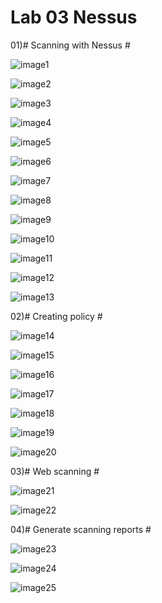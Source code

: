 # Lab 03 Nessus #

01)# Scanning with Nessus #

![image1](https://scontent-ams3-1.xx.fbcdn.net/hphotos-xfp1/v/t1.0-9/11011569_560346607439350_1399970215499530419_n.jpg?oh=6663e2546bba44b15afdff57b13d0cd5&oe=563E7302)

![image2](https://scontent-ams3-1.xx.fbcdn.net/hphotos-xpa1/v/t1.0-9/11828707_560346617439349_295865103639491490_n.jpg?oh=acb032fe79551515e5d4919a22f019d8&oe=56105516)

![image3](https://scontent-ams3-1.xx.fbcdn.net/hphotos-xap1/v/t1.0-9/11224370_560346627439348_651502589283342022_n.jpg?oh=53c728f28aa1a89b616808d55fb9ecd2&oe=56509043)

![image4](https://scontent-ams3-1.xx.fbcdn.net/hphotos-xpf1/v/t1.0-9/10984028_560346640772680_2573206100063399757_n.jpg?oh=7be37c4b1c36e587c0e94b0e8bb9b04b&oe=564B09E4)

![image5](https://scontent-ams3-1.xx.fbcdn.net/hphotos-xfp1/v/t1.0-9/11825093_560346680772676_753873993339495313_n.jpg?oh=d2d630b2d6b1f4a0e1a8103752f4f3a3&oe=565B6F70)

![image6](https://scontent-ams3-1.xx.fbcdn.net/hphotos-xft1/v/t1.0-9/18310_560346704106007_2756543286974239744_n.jpg?oh=653c2f8fe399caacee3e81535323a159&oe=56540210)

![image7](https://scontent-ams3-1.xx.fbcdn.net/hphotos-xpt1/v/t1.0-9/11755897_560346720772672_2155389417734955086_n.jpg?oh=29ba1f09e3d2310d47b26156b078f8cf&oe=5611FC17)

![image8](https://scontent-ams3-1.xx.fbcdn.net/hphotos-xap1/v/t1.0-9/1546221_560346794105998_7349913612447534996_n.jpg?oh=38edaf47974363d2eb53a580e31d0932&oe=56443CF4)

![image9](https://scontent-ams3-1.xx.fbcdn.net/hphotos-xpt1/v/t1.0-9/11147138_560346890772655_2947610702711343043_n.jpg?oh=ea3f133e8b4f2ffa689ba867b95bae4b&oe=56438D91)

![image10](https://scontent-ams3-1.xx.fbcdn.net/hphotos-xta1/v/t1.0-9/11800359_560346914105986_721088872761181857_n.jpg?oh=8b36b5d8956296c314083e6ca6223099&oe=564B843A)

![image11](https://scontent-ams3-1.xx.fbcdn.net/hphotos-xfp1/v/t1.0-9/11760040_560346954105982_8825080830363374795_n.jpg?oh=274811c2316340344a452824d8e13073&oe=56422F6F)

![image12](https://scontent-ams3-1.xx.fbcdn.net/hphotos-xpa1/v/t1.0-9/11215742_560346977439313_6391678419290728935_n.jpg?oh=ffc3cca53360197504118e4c8bd8c653&oe=56437996)

![image13](https://scontent-ams3-1.xx.fbcdn.net/hphotos-xfp1/v/t1.0-9/11817138_560347030772641_456360173646987173_n.jpg?oh=db29c13db80633490c80a8d0a49495d8&oe=563CC966)


02)# Creating policy #

![image14](https://scontent-ams3-1.xx.fbcdn.net/hphotos-xpf1/v/t1.0-9/11828825_560347094105968_565054417777804998_n.jpg?oh=0263019316a000aee0c7225732f40125&oe=56551D2A)

![image15](https://scontent-ams3-1.xx.fbcdn.net/hphotos-xtp1/v/t1.0-9/11752044_560347107439300_8435324030933803571_n.jpg?oh=cfefcb9c9bfb64f1d96f017aa1f79036&oe=5610875C)

![image16](https://scontent-ams3-1.xx.fbcdn.net/hphotos-xpf1/v/t1.0-9/10999802_560347120772632_8650519775207828257_n.jpg?oh=b70d0e2b7ba06e8415b1f3d0de52b4b5&oe=564101B5)

![image17](https://scontent-ams3-1.xx.fbcdn.net/hphotos-xfp1/v/t1.0-9/11038011_560347130772631_5318121520097552116_n.jpg?oh=dcb4ab01004d99bf6a121d548294ff5b&oe=565272AF)

![image18](https://scontent-ams3-1.xx.fbcdn.net/hphotos-xap1/v/t1.0-9/11800374_560347150772629_3373550935229828713_n.jpg?oh=4198a1240c15a25836881433e1fc211f&oe=564D08E1)

![image19](https://scontent-ams3-1.xx.fbcdn.net/hphotos-xpa1/v/t1.0-9/11224001_560347177439293_1279528867079267226_n.jpg?oh=0d3cbaca48c72041e48f04572f7150ca&oe=564CF1E8)

![image20](https://scontent-ams3-1.xx.fbcdn.net/hphotos-xfp1/v/t1.0-9/11796404_560347190772625_6451974475101109888_n.jpg?oh=a2e489cfe3bf1a13c7659cf9837a6f29&oe=560DE0A5)


03)# Web scanning #

![image21](https://scontent-ams3-1.xx.fbcdn.net/hphotos-xpa1/v/l/t1.0-9/11215742_560347340772610_2060660621633364110_n.jpg?oh=a5f2ebb0e6ba59f748a22c024baaca92&oe=56512D57)

![image22](https://scontent-ams3-1.xx.fbcdn.net/hphotos-xta1/v/t1.0-9/11825026_560347357439275_5925872816629497901_n.jpg?oh=6bc6389be9484dd4cd3d729ad04705d1&oe=5611E885)


04)# Generate scanning reports #

![image23](https://scontent-ams3-1.xx.fbcdn.net/hphotos-xtf1/v/t1.0-9/11800101_560347537439257_7321092459827472582_n.jpg?oh=5074b899b796ae9cd240f15a7f6a2460&oe=56469F3F)

![image24](https://scontent-ams3-1.xx.fbcdn.net/hphotos-xfp1/v/t1.0-9/11752554_560347650772579_7163521800735203725_n.jpg?oh=8dea978a3de99ef56e52970dd248755b&oe=563D9B82)

![image25](https://scontent-ams3-1.xx.fbcdn.net/hphotos-xtf1/v/t1.0-9/11235043_560347674105910_1657669717023372202_n.jpg?oh=6a90b45914b223168bdaf0fb68d268e7&oe=56546AC0)
